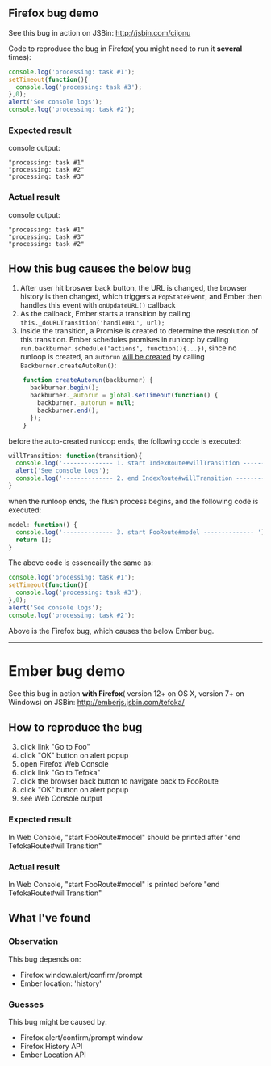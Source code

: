 ## Firefox bug demo
See this bug in action on JSBin: http://jsbin.com/cijonu

Code to reproduce the bug in Firefox( you might need to run it **several** times):
```javascript
console.log('processing: task #1');
setTimeout(function(){
  console.log('processing: task #3');
},0);
alert('See console logs');
console.log('processing: task #2');
```
### Expected result
console output:
```
"processing: task #1"
"processing: task #2"
"processing: task #3"
```
### Actual result
console output:
```
"processing: task #1"
"processing: task #3"
"processing: task #2"
```
## How this bug causes the below bug
1. After user hit broswer back button, the URL is changed, the browser history is then changed, which triggers a `PopStateEvent`, and Ember then handles this event with `onUpdateURL()` callback
1. As the callback, Ember starts a transition by calling `this._doURLTransition('handleURL', url);`
1. Inside the transition, a Promise is created to determine the resolution of this transition. Ember schedules promises in runloop by calling `run.backburner.schedule('actions', function(){...})`, since no runloop is created, an `autorun` [will be created](http://guides.emberjs.com/v1.10.0/understanding-ember/run-loop/) by calling `Backburner.createAutoRun()`:
```javascript
    function createAutorun(backburner) {
      backburner.begin();
      backburner._autorun = global.setTimeout(function() {
        backburner._autorun = null; 
        backburner.end();
      });   
    }
```
before the auto-created runloop ends, the following code is executed:
```javascript
willTransition: function(transition){
  console.log('-------------- 1. start IndexRoute#willTransition -------------- ');
  alert('See console logs');
  console.log('-------------- 2. end IndexRoute#willTransition -------------- ');
}
```
when the runloop ends, the flush process begins, and the following code is executed:
```javascript
model: function() {
  console.log('-------------- 3. start FooRoute#model -------------- ');
  return [];
}
```
The above code is essencailly the same as:
```javascript
console.log('processing: task #1');
setTimeout(function(){
  console.log('processing: task #3');
},0);
alert('See console logs');
console.log('processing: task #2');
```

Above is the Firefox bug, which causes the below Ember bug.

------

# Ember bug demo
See this bug in action **with Firefox**( version 12+ on OS X, version 7+ on Windows) on JSBin: http://emberjs.jsbin.com/tefoka/
## How to reproduce the bug
3. click link "Go to Foo"
4. click "OK" button on alert popup
5. open Firefox Web Console
6. click link "Go to Tefoka"
7. click the browser back button to navigate back to FooRoute
8. click "OK" button on alert popup
9. see Web Console output

### Expected result
In Web Console, "start FooRoute#model" should be printed after "end
TefokaRoute#willTransition"

### Actual result
In Web Console, "start FooRoute#model" is printed before "end
TefokaRoute#willTransition"

## What I've found

### Observation
This bug depends on:
- Firefox window.alert/confirm/prompt
- Ember location: 'history'

### Guesses
This bug might be caused by:
- Firefox alert/confirm/prompt window
- Firefox History API
- Ember Location API
